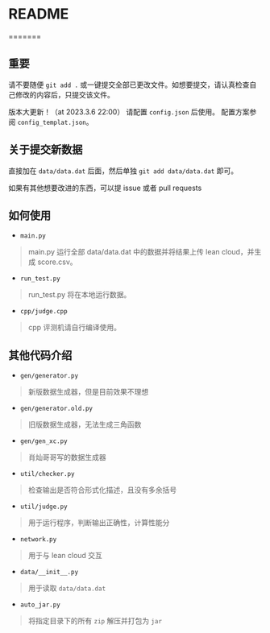 # README

=======
## 重要

请不要随便 `git add .` 或一键提交全部已更改文件。如想要提交，请认真检查自己修改的内容后，只提交该文件。

版本大更新！（at 2023.3.6 22:00）
请配置 `config.json` 后使用。
配置方案参阅 `config_templat.json`。

## 关于提交新数据

直接加在 `data/data.dat` 后面，然后单独 `git add data/data.dat` 即可。

如果有其他想要改进的东西，可以提 issue 或者 pull requests

## 如何使用

- `main.py`

> main.py 运行全部 data/data.dat 中的数据并将结果上传 lean cloud，并生成 score.csv。

- `run_test.py`

> run_test.py 将在本地运行数据。

- `cpp/judge.cpp`

> cpp 评测机请自行编译使用。

## 其他代码介绍

- `gen/generator.py`

> 新版数据生成器，但是目前效果不理想

- `gen/generator.old.py`

> 旧版数据生成器，无法生成三角函数

- `gen/gen_xc.py`

> 肖灿哥哥写的数据生成器

- `util/checker.py`

> 检查输出是否符合形式化描述，且没有多余括号

- `util/judge.py`

> 用于运行程序，判断输出正确性，计算性能分

- `network.py`

> 用于与 lean cloud 交互

- `data/__init__.py`

> 用于读取 `data/data.dat`

- `auto_jar.py`

> 将指定目录下的所有 `zip` 解压并打包为 `jar`
